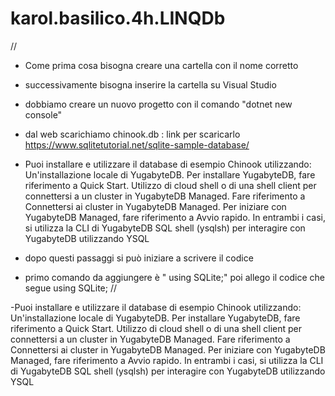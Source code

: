 # karol.basilico.4h.LINQDb
//
- Come prima cosa bisogna creare una cartella con il nome corretto
- successivamente bisogna inserire la cartella su Visual Studio
- dobbiamo creare un nuovo progetto con il comando "dotnet new console"
- dal web scarichiamo chinook.db : link per scaricarlo https://www.sqlitetutorial.net/sqlite-sample-database/ 
- Puoi installare e utilizzare il database di esempio Chinook utilizzando:
 Un'installazione locale di YugabyteDB.
 Per installare YugabyteDB, fare riferimento a Quick Start.
 Utilizzo di cloud shell o di una shell client per connettersi a un cluster in YugabyteDB Managed.
 Fare riferimento a Connettersi ai cluster in YugabyteDB Managed.
 Per   iniziare con YugabyteDB Managed, fare riferimento a Avvio rapido.
 In entrambi i casi, si utilizza la CLI di YugabyteDB SQL shell (ysqlsh) per interagire con YugabyteDB utilizzando YSQL
 
- dopo questi passaggi si può iniziare a scrivere il codice
- primo comando da aggiungere è " using SQLite;"
 poi allego il codice che segue
 using SQLite;
 //
 
-Puoi installare e utilizzare il database di esempio Chinook utilizzando:
 Un'installazione locale di YugabyteDB.
 Per installare YugabyteDB, fare riferimento a Quick Start.
 Utilizzo di cloud shell o di una shell client per connettersi a un cluster in YugabyteDB Managed.
 Fare riferimento a Connettersi ai cluster in YugabyteDB Managed.
 Per   iniziare con YugabyteDB Managed, fare riferimento a Avvio rapido.
 In entrambi i casi, si utilizza la CLI di YugabyteDB SQL shell (ysqlsh) per interagire con YugabyteDB utilizzando YSQL
 
